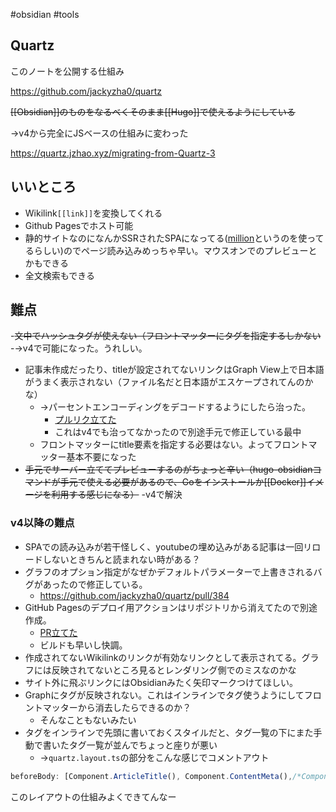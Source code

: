 #obsidian #tools

## Quartz

このノートを公開する仕組み

https://github.com/jackyzha0/quartz

~~[[Obsidian]]のものをなるべくそのまま[[Hugo]]で使えるようにしている~~

→v4から完全にJSベースの仕組みに変わった

https://quartz.jzhao.xyz/migrating-from-Quartz-3

## いいところ

- Wikilink`[[link]]`を変換してくれる
- Github Pagesでホスト可能
- 静的サイトなのになんかSSRされたSPAになってる([million](https://million.dev/)というのを使ってるらしい)のでページ読み込みめっちゃ早い。マウスオンでのプレビューとかもできる
- 全文検索もできる

## 難点

-~~文中でハッシュタグが使えない（フロントマッターにタグを指定するしかない~~
	-→v4で可能になった。うれしい。
- 記事未作成だったり、titleが設定されてないリンクはGraph View上で日本語がうまく表示されない（ファイル名だと日本語がエスケープされてんのかな）
	- →パーセントエンコーディングをデコードするようにしたら治った。
		- [プルリク立てた](https://github.com/jackyzha0/quartz/pull/366)
		- これはv4でも治ってなかったので別途手元で修正している最中
	- フロントマッターにtitle要素を指定する必要はない。よってフロントマッター基本不要になった
- ~~手元でサーバー立ててプレビューするのがちょっと辛い（hugo-obsidianコマンドが手元で使える必要があるので、Goをインストールか[[Docker]]イメージを利用する感じになる）~~
	 -v4で解決

### v4以降の難点

- SPAでの読み込みが若干怪しく、youtubeの埋め込みがある記事は一回リロードしないときちんと読まれない時がある？
- グラフのオプション指定がなぜかデフォルトパラメーターで上書きされるバグがあったので修正している。
	- https://github.com/jackyzha0/quartz/pull/384
- GitHub Pagesのデプロイ用アクションはリポジトリから消えてたので別途作成。
	- [PR立てた](https://github.com/tomoyanonymous/quartz-research-note/commit/5f58eaba035038faafcdbbf3c51de410c021c579)
	- ビルドも早いし快調。
- 作成されてないWikilinkのリンクが有効なリンクとして表示されてる。グラフには反映されてないところ見るとレンダリング側でのミスなのかな
- サイト外に飛ぶリンクにはObsidianみたく矢印マークつけてほしい。
- Graphにタグが反映されない。これはインラインでタグ使うようにしてフロントマッターから消去したらできるのか？
	- そんなこともないみたい
- タグをインラインで先頭に書いておくスタイルだと、タグ一覧の下にまた手動で書いたタグ一覧が並んでちょっと座りが悪い
	- →`quartz.layout.ts`の部分をこんな感じでコメントアウト

```ts
beforeBody: [Component.ArticleTitle(), Component.ContentMeta(),/*Component.TagList()*/],
```

このレイアウトの仕組みよくできてんなー